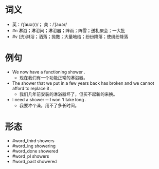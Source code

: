 # 词义
- 英：/ˈʃaʊə(r)/； 美：/ˈʃaʊər/
- #n 淋浴；淋浴间；淋浴器；阵雨；阵雪；送礼聚会；一大批
- #v (洗)淋浴；洒落；抛撒；大量地给；纷纷降落；使纷纷降落
# 例句
- We now have a functioning shower .
	- 现在我们有一个功能正常的淋浴器。
- The shower that we put in a few years back has broken and we cannot afford to replace it .
	- 我们几年前安装的淋浴器坏了，但买不起新的来换。
- I need a shower ─ I won 't take long .
	- 我要冲个澡，用不了多长时间。
# 形态
- #word_third showers
- #word_ing showering
- #word_done showered
- #word_pl showers
- #word_past showered

